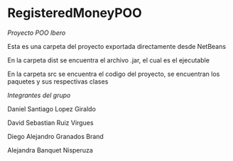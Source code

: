 # RegisteredMoneyPOO

*Proyecto POO Ibero*

Esta es una carpeta del proyecto exportada directamente desde NetBeans

En la carpeta dist se encuentra el archivo .jar, el cual es el ejecutable

En la carpeta src se encuentra el codigo del proyecto, se encuentran los paquetes y sus respectivas clases


*Integrantes del grupo*

Daniel Santiago Lopez Giraldo

David Sebastian Ruiz Virgues

Diego Alejandro Granados Brand

Alejandra Banquet Nisperuza
